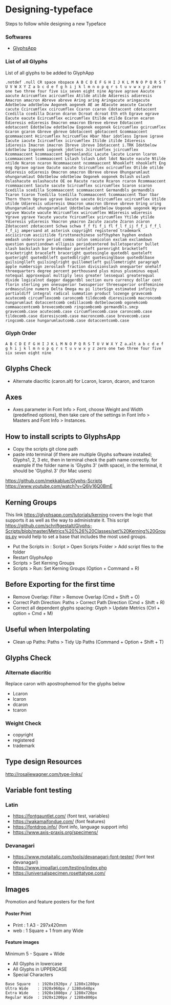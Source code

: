 # Designing-typeface
Steps to follow while designing a new Typeface


### Softwares
- [GlyphsApp](https://glyphsapp.com/)

### List of all Glyphs
List of all glyphs to be added to GlyphApp

`
.notdef
.null
CR
space
nbspace
A
B
C
D
E
F
G
H
I
J
K
L
M
N
O
P
Q
R
S
T
U
V
W
X
Y
Z
a
b
c
d
e
f
g
h
i
j
k
l
m
n
o
p
q
r
s
t
u
v
w
x
y
z
zero
one
two
three
four
five
six
seven
eight
nine
Agrave
agrave
Aacute
aacute
Acircumflex
acircumflex
Atilde
atilde
Adieresis
adieresis
Amacron
amacron
Abreve
abreve
Aring
aring
Aringacute
aringacute
Adotbelow
adotbelow
Aogonek
aogonek
AE
ae
AEacute
aeacute
Cacute
cacute
Ccircumflex
ccircumflex
Ccaron
ccaron
Cdotaccent
cdotaccent
Ccedilla
ccedilla
Dcaron
dcaron
Dcroat
dcroat
Eth
eth
Egrave
egrave
Eacute
eacute
Ecircumflex
ecircumflex
Etilde
etilde
Ecaron
ecaron
Edieresis
edieresis
Emacron
emacron
Ebreve
ebreve
Edotaccent
edotaccent
Edotbelow
edotbelow
Eogonek
eogonek
Gcircumflex
gcircumflex
Gcaron
gcaron
Gbreve
gbreve
Gdotaccent
gdotaccent
Gcommaaccent
gcommaaccent
Hcircumflex
hcircumflex
Hbar
hbar
idotless
Igrave
igrave
Iacute
iacute
Icircumflex
icircumflex
Itilde
itilde
Idieresis
idieresis
Imacron
imacron
Ibreve
ibreve
Idotaccent
i.TRK
Idotbelow
idotbelow
Iogonek
iogonek
jdotless
Jcircumflex
jcircumflex
Kcommaaccent
kcommaaccent
kgreenlandic
Lacute
lacute
Lcaron
lcaron
Lcommaaccent
lcommaaccent
Lslash
lslash
Ldot
ldot
Nacute
nacute
Ntilde
ntilde
Ncaron
ncaron
Ncommaaccent
ncommaaccent
Nhookleft
nhookleft
Eng
eng
Ograve
ograve
Oacute
oacute
Ocircumflex
ocircumflex
Otilde
otilde
Odieresis
odieresis
Omacron
omacron
Obreve
obreve
Ohungarumlaut
ohungarumlaut
Odotbelow
odotbelow
Oogonek
oogonek
Oslash
oslash
Oslashacute
oslashacute
OE
oe
Racute
racute
Rcaron
rcaron
Rcommaaccent
rcommaaccent
Sacute
sacute
Scircumflex
scircumflex
Scaron
scaron
Scedilla
scedilla
Scommaaccent
scommaaccent
Germandbls
germandbls
Tcaron
tcaron
Tcedilla
tcedilla
Tcommaaccent
tcommaaccent
Tbar
tbar
Thorn
thorn
Ugrave
ugrave
Uacute
uacute
Ucircumflex
ucircumflex
Utilde
utilde
Udieresis
udieresis
Umacron
umacron
Ubreve
ubreve
Uring
uring
Uhungarumlaut
uhungarumlaut
Udotbelow
udotbelow
Uogonek
uogonek
Wgrave
wgrave
Wacute
wacute
Wcircumflex
wcircumflex
Wdieresis
wdieresis
Ygrave
ygrave
Yacute
yacute
Ycircumflex
ycircumflex
Ytilde
ytilde
Ydieresis
ydieresis
Ymacron
ymacron
Zacute
zacute
Zcaron
zcaron
Zdotaccent
zdotaccent
Schwa
schwa
f_f
fi
f_i
fl
f_l
f_ij
f_f_i
f_f_l
f_f_ij
ampersand
at
asterisk
copyright
registered
trademark
asciicircum
asciitilde
firsttonechinese
softhyphen
hyphen
endash
emdash
underscore
period
comma
colon
semicolon
exclam
exclamdown
question
questiondown
ellipsis
periodcentered
bulletoperator
bullet
slash
backslash
bar
brokenbar
parenleft
parenright
bracketleft
bracketright
braceleft
braceright
quotesingle
quotedbl
quoteleft
quoteright
quotedblleft
quotedblright
quotesinglbase
quotedblbase
guilsinglleft
guilsinglright
guillemetleft
guillemetright
paragraph
apple
numbersign
zeroslash
fraction
divisionslash
onequarter
onehalf
threequarters
degree
percent
perthousand
plus
minus
plusminus
equal
notequal
approxequal
multiply
less
greater
lessequal
greaterequal
divide
logicalnot
dagger
daggerdbl
section
euro
currency
dollar
cent
florin
sterling
yen
onesuperior
twosuperior
threesuperior
ordfeminine
ordmasculine
numero
Delta
Omega
mu
pi
literSign
estimated
infinity
partialdiff
integral
radical
summation
product
lozenge
gravecomb
acutecomb
circumflexcomb
caroncomb
tildecomb
dieresiscomb
macroncomb
hungarumlaut
dotaccentcomb
cedillacomb
dotbelowcomb
ogonekcomb
commaaccentcomb
brevecombcomb
ringcombcomb
germandbls.smcp
gravecomb.case
acutecomb.case
circumflexcomb.case
caroncomb.case
tildecomb.case
dieresiscomb.case
macroncomb.case
brevecomb.case
ringcomb.case
hungarumlautcomb.case
dotaccentcomb.case
`

### Glyph Order

`
A
B
C
D
E
F
G
H
I
J
K
L
M
N
O
P
Q
R
S
T
U
V
W
X
Y
Z
a.alt
a
b
c
d
e
f
g
h
i
j
k
l
m
n
o
p
q
r
s
t
u
v
w
x
y
z
zero
one
two
three
four
five
six
seven
eight
nine
`

## Glyphs Check
- Alternate diacritic (caron.alt) for Lcaron, lcaron, dcaron, and tcaron 

## Axes
- Axes parameter in Font Info > Font, choose Weight and Width (predefined options), then take care of the settings in Font Info > Masters and Font Info > Instances.

## How to install scripts to GlyphsApp
- Copy the scripts git clone path
- paste into terminal (if there are multiple Glyphs software installed; Glyphs1, 2, 3 etc, then in terminal check the path name correctly. for example if the folder name is 'Glyphs 3' (with space), in the terminal, it should be 'Glyphs\ 3' (for Mac users)

https://github.com/mekkablue/Glyphs-Scripts
https://www.youtube.com/watch?v=Q6ly16Q0BmE

## Kerning Groups

This link https://glyphsapp.com/tutorials/kerning covers the logic that supports it as well as the way to administrate it. This script https://github.com/schriftgestalt/Glyphs-Scripts/blob/master/Metrics%20%26%20Classes/set%20Kerning%20Groups.py would help to set a base that includes the most used groups.
- Put the Scripts in : Script > Open Scripts Folder > Add script files to the folder
- Restart GlyphsApp
- Scripts > Set Kerning Groups
- Scripts > Run: Set Kerning Groups (Option + Command + R)

## Before Exporting for the first time
- Remove Overlap: Filter > Remove Overlap (Cmd + Shift + O)
- Correct Path Direction: Paths > Correct Path Direction (Cmd + Shift + R)
- Correct all dependent glyphs spacing: Glyph > Update Metrics (Ctrl + option + Cmd + M)

## Useful when Interpolating
- Clean up Paths: Paths > Tidy Up Paths (Command + Option + Shift + T)

## Glyphs Check

### Alternate diacritic
Replace caron with apostrophemod for the glyphs below
- Lcaron 
- lcaron 
- dcaron
- tcaron

### Weight Check
- copyright
- registered
- trademark

## Type design Resources
http://rosaliewagner.com/type-links/

## Variable font testing

### Latin
- https://fontgauntlet.com/ (font test, variables)
- https://wakamaifondue.com/ (font features)
- https://fontdrop.info/ (font info, language support info)
- https://www.axis-praxis.org/specimens/

### Devanagari
- https://www.motaitalic.com/tools/devanagari-font-tester/ (font test devanagari)
- https://www.impallari.com/testing/index.php
- https://universalspecimen.rosettatype.com/

## Images
Promotion and feature posters for the font

#### Poster Print
- Print : 1 A3 - 297x420mm
- web   : 1 Square + 1 from any Wide

#### Feature images
Minimum 5 - Square + Wide

- All Glyphs in lowercase
- All Glyphs in UPPERCASE
- Special Characters

```
Base Square   : 1920x1920px / 1280x1280px
Ultra Wide    : 1920x960px / 1280x640px 
Extra Wide    : 1920x1080px / 1280x720px
Regular Wide  : 1920x1200px / 1280x800px
```
